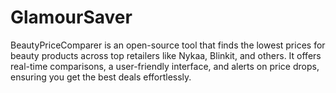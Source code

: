 # GlamourSaver
 BeautyPriceComparer is an open-source tool that finds the lowest prices for beauty products across top retailers like Nykaa, Blinkit, and others. It offers real-time comparisons, a user-friendly interface, and alerts on price drops, ensuring you get the best deals effortlessly.
